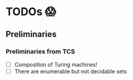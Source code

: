 # TODOs :scream:

## Preliminaries

### Preliminaries from TCS

- [ ] Composition of Turing machines!
- [ ] There are enumerable but not decidable sets
